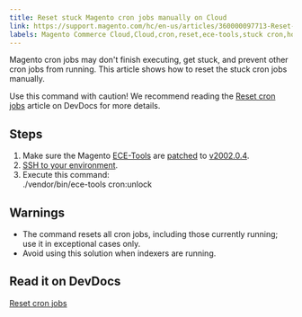 ```yaml
---
title: Reset stuck Magento cron jobs manually on Cloud
link: https://support.magento.com/hc/en-us/articles/360000097713-Reset-stuck-Magento-cron-jobs-manually-on-Cloud
labels: Magento Commerce Cloud,Cloud,cron,reset,ece-tools,stuck cron,how to
---
```


<p>Magento cron jobs may don't finish executing, get stuck, and prevent other cron jobs from running. This article shows how to reset the stuck cron jobs manually.</p>
<p>Use this command with caution! We recommend reading the <a href="https://devdocs.magento.com/guides/v2.3/cloud/trouble/reset-cron-jobs.html">Reset cron jobs</a> article on DevDocs for more details.</p>
<h2>Steps</h2>
<ol>
<li>Make sure the Magento <a href="http://devdocs.magento.com/guides/v2.2/cloud/composer-packages/ece-tools.html">ECE-Tools</a> are <a href="http://devdocs.magento.com/guides/v2.2/cloud/project/project-patch.html#patch-magentoece-tools">patched</a> to <a href="http://devdocs.magento.com/guides/v2.2/cloud/composer-packages/ece-tools.html#v200204">v2002.0.4</a>.</li>
<li>
<a href="http://devdocs.magento.com/guides/v2.2/cloud/env/environments-start.html#env-start-tunn">SSH to your environment</a>.</li>
<li>Execute this command:<br/> ./vendor/bin/ece-tools cron:unlock</li>
</ol>
<h2>Warnings</h2>
<ul>
<li>The command resets all cron jobs, including those currently running; use it in exceptional cases only.</li>
<li>Avoid using this solution when indexers are running.</li>
</ul>
<h2>Read it on DevDocs</h2>
<p><a href="https://devdocs.magento.com/guides/v2.2/cloud/trouble/reset-cron-jobs.html">Reset cron jobs</a></p>